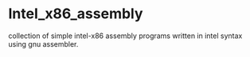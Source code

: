 # Intel_x86_assembly
collection of simple intel-x86 assembly programs written in intel syntax using gnu assembler.
